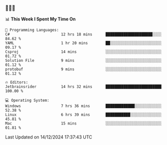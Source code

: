 ### 👋👋👋
<!--START_SECTION:waka-->
📊 **This Week I Spent My Time On** 

```text
💬 Programming Languages: 
C#                       12 hrs 18 mins      █████████████████████░░░░   84.62 % 
YAML                     1 hr 20 mins        ██░░░░░░░░░░░░░░░░░░░░░░░   09.17 % 
Csproj                   14 mins             ░░░░░░░░░░░░░░░░░░░░░░░░░   01.72 % 
Solution File            9 mins              ░░░░░░░░░░░░░░░░░░░░░░░░░   01.12 % 
protobuf                 9 mins              ░░░░░░░░░░░░░░░░░░░░░░░░░   01.12 % 

🔥 Editors: 
Jetbrainsrider           14 hrs 32 mins      █████████████████████████   100.00 % 

💻 Operating System: 
Windows                  7 hrs 36 mins       █████████████░░░░░░░░░░░░   52.38 % 
Linux                    6 hrs 39 mins       ███████████░░░░░░░░░░░░░░   45.81 % 
Mac                      15 mins             ░░░░░░░░░░░░░░░░░░░░░░░░░   01.81 % 
```


 Last Updated on 14/12/2024 17:37:43 UTC
<!--END_SECTION:waka-->

